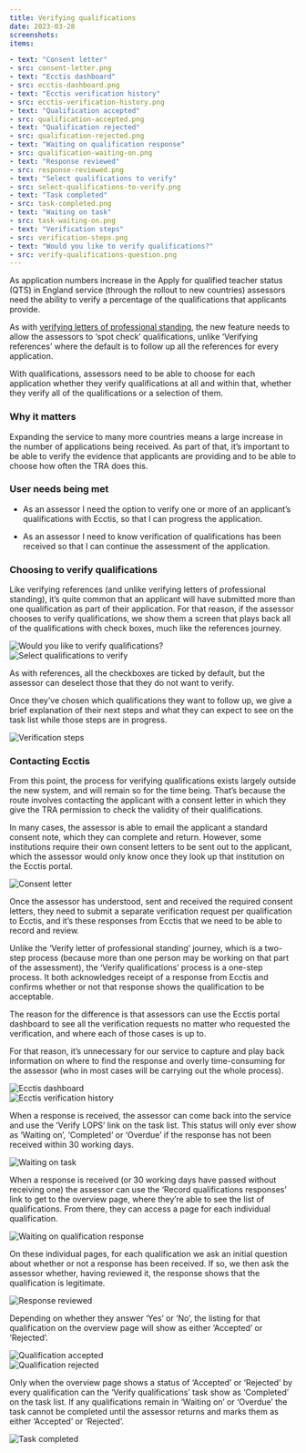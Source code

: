 ```yaml
---
title: Verifying qualifications
date: 2023-03-28
screenshots:
items:

- text: "Consent letter"
- src: consent-letter.png
- text: "Ecctis dashboard"
- src: ecctis-dashboard.png
- text: "Ecctis verification history"
- src: ecctis-verification-history.png
- text: "Qualification accepted"
- src: qualification-accepted.png
- text: "Qualification rejected"
- src: qualification-rejected.png
- text: "Waiting on qualification response"
- src: qualification-waiting-on.png
- text: "Response reviewed"
- src: response-reviewed.png
- text: "Select qualifications to verify"
- src: select-qualifications-to-verify.png
- text: "Task completed"
- src: task-completed.png
- text: "Waiting on task"
- src: task-waiting-on.png
- text: "Verification steps"
- src: verification-steps.png
- text: "Would you like to verify qualifications?"
- src: verify-qualifications-question.png
---
```


As application numbers increase in the Apply for qualified teacher status (QTS) in England service (through the rollout to new countries) assessors need the ability to verify a percentage of the qualifications that applicants provide.

As with [verifying letters of professional standing](https://tra-digital-design-history.herokuapp.com/apply-for-qts-in-england/verify-lops/), the new feature needs to allow the assessors to ‘spot check’ qualifications, unlike ‘Verifying references’ where the default is to follow up all the references for every application.

With qualifications, assessors need to be able to choose for each application whether they verify qualifications at all and within that, whether they verify all of the qualifications or a selection of them.

### Why it matters

Expanding the service to many more countries means a large increase in the number of applications being received. As part of that, it’s important to be able to verify the evidence that applicants are providing and to be able to choose how often the TRA does this.

### User needs being met

* As an assessor I need the option to verify one or more of an applicant’s qualifications with Ecctis, so that I can progress the application.

* As an assessor I need to know verification of qualifications has been received so that I can continue the assessment of the application.

### Choosing to verify qualifications

Like verifying references (and unlike verifying letters of professional standing), it’s quite common that an applicant will have submitted more than one qualification as part of their application. For that reason, if the assessor chooses to verify qualifications, we show them a screen that plays back all of the qualifications with check boxes, much like the references journey.

![Would you like to verify qualifications?](verify-qualifications-question.png)
<br>
![Select qualifications to verify](select-qualifications-to-verify.png)

As with references, all the checkboxes are ticked by default, but the assessor can deselect those that they do not want to verify.

Once they’ve chosen which qualifications they want to follow up, we give a brief explanation of their next steps and what they can expect to see on the task list while those steps are in progress.

![Verification steps](verification-steps.png)

### Contacting Ecctis

From this point, the process for verifying qualifications exists largely outside the new system, and will remain so for the time being. That’s because the route involves contacting the applicant with a consent letter in which they give the TRA permission to check the validity of their qualifications.

In many cases, the assessor is able to email the applicant a standard consent note, which they can complete and return. However, some institutions require their own consent letters to be sent out to the applicant, which the assessor would only know once they look up that institution on the Ecctis portal.

![Consent letter](consent-letter.png)

Once the assessor has understood, sent and received the required consent letters, they need to submit a separate verification request per qualification to Ecctis, and it’s these responses from Ecctis that we need to be able to record and review.

Unlike the ‘Verify letter of professional standing’ journey, which is a two-step process (because more than one person may be working on that part of the assessment), the ‘Verify qualifications’ process is a one-step process. It both acknowledges receipt of a response from Ecctis and confirms whether or not that response shows the qualification to be acceptable.

The reason for the difference is that assessors can use the Ecctis portal dashboard to see all the verification requests no matter who requested the verification, and where each of those cases is up to.

For that reason, it’s unnecessary for our service to capture and play back information on where to find the response and overly time-consuming for the assessor (who in most cases will be carrying out the whole process).

![Ecctis dashboard](ecctis-dashboard.png)
<br>
![Ecctis verification history](ecctis-verification-history.png)

When a response is received, the assessor can come back into the service and use the ‘Verify LOPS’ link on the task list. This status will only ever show as ‘Waiting on’, ‘Completed’ or ‘Overdue’ if the response has not been received within 30 working days.

![Waiting on task](task-waiting-on.png)

When a response is received (or 30 working days have passed without receiving one) the assessor can use the ‘Record qualifications responses’ link to get to the overview page, where they’re able to see the list of qualifications. From there, they can access a page for each individual qualification.

![Waiting on qualification response](qualification-waiting-on.png)

On these individual pages, for  each qualification we ask an initial question about whether or not a response has been received. If so, we then ask the assessor whether, having reviewed it, the response shows that the qualification is legitimate.

![Response reviewed](response-reviewed.png)

Depending on whether they answer ‘Yes’ or ‘No’, the listing for that qualification on the overview page will show as either ‘Accepted’ or ‘Rejected’.

![Qualification accepted](qualification-accepted.png)
<br>
![Qualification rejected](qualification-rejected.png)


Only when the overview page shows a status of ‘Accepted’ or ‘Rejected’ by every qualification can the ‘Verify qualifications’ task show as ‘Completed’ on the task list. If any qualifications remain in ‘Waiting on’ or ‘Overdue’ the task cannot be completed until the assessor returns and marks them as either ‘Accepted’ or ‘Rejected’.

![Task completed](task-completed.png)
